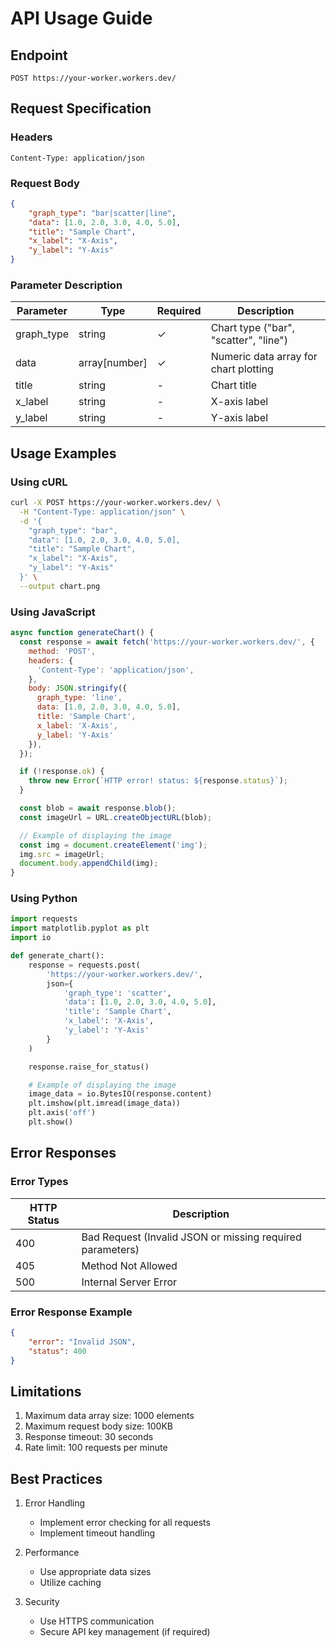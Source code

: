 # API Usage Guide

## Endpoint
```
POST https://your-worker.workers.dev/
```

## Request Specification

### Headers
```
Content-Type: application/json
```

### Request Body
```json
{
    "graph_type": "bar|scatter|line",
    "data": [1.0, 2.0, 3.0, 4.0, 5.0],
    "title": "Sample Chart",
    "x_label": "X-Axis",
    "y_label": "Y-Axis"
}
```

### Parameter Description

| Parameter | Type | Required | Description |
|-----------|------|----------|-------------|
| graph_type | string | ✓ | Chart type ("bar", "scatter", "line") |
| data | array[number] | ✓ | Numeric data array for chart plotting |
| title | string | - | Chart title |
| x_label | string | - | X-axis label |
| y_label | string | - | Y-axis label |

## Usage Examples

### Using cURL
```bash
curl -X POST https://your-worker.workers.dev/ \
  -H "Content-Type: application/json" \
  -d '{
    "graph_type": "bar",
    "data": [1.0, 2.0, 3.0, 4.0, 5.0],
    "title": "Sample Chart",
    "x_label": "X-Axis",
    "y_label": "Y-Axis"
  }' \
  --output chart.png
```

### Using JavaScript
```javascript
async function generateChart() {
  const response = await fetch('https://your-worker.workers.dev/', {
    method: 'POST',
    headers: {
      'Content-Type': 'application/json',
    },
    body: JSON.stringify({
      graph_type: 'line',
      data: [1.0, 2.0, 3.0, 4.0, 5.0],
      title: 'Sample Chart',
      x_label: 'X-Axis',
      y_label: 'Y-Axis'
    }),
  });

  if (!response.ok) {
    throw new Error(`HTTP error! status: ${response.status}`);
  }

  const blob = await response.blob();
  const imageUrl = URL.createObjectURL(blob);

  // Example of displaying the image
  const img = document.createElement('img');
  img.src = imageUrl;
  document.body.appendChild(img);
}
```

### Using Python
```python
import requests
import matplotlib.pyplot as plt
import io

def generate_chart():
    response = requests.post(
        'https://your-worker.workers.dev/',
        json={
            'graph_type': 'scatter',
            'data': [1.0, 2.0, 3.0, 4.0, 5.0],
            'title': 'Sample Chart',
            'x_label': 'X-Axis',
            'y_label': 'Y-Axis'
        }
    )

    response.raise_for_status()

    # Example of displaying the image
    image_data = io.BytesIO(response.content)
    plt.imshow(plt.imread(image_data))
    plt.axis('off')
    plt.show()
```

## Error Responses

### Error Types

| HTTP Status | Description |
|-------------|-------------|
| 400 | Bad Request (Invalid JSON or missing required parameters) |
| 405 | Method Not Allowed |
| 500 | Internal Server Error |

### Error Response Example
```json
{
    "error": "Invalid JSON",
    "status": 400
}
```

## Limitations

1. Maximum data array size: 1000 elements
2. Maximum request body size: 100KB
3. Response timeout: 30 seconds
4. Rate limit: 100 requests per minute

## Best Practices

1. Error Handling
   - Implement error checking for all requests
   - Implement timeout handling

2. Performance
   - Use appropriate data sizes
   - Utilize caching

3. Security
   - Use HTTPS communication
   - Secure API key management (if required)
